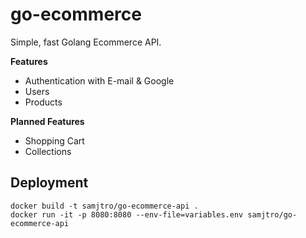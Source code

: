 # go-ecommerce

Simple, fast Golang Ecommerce API.

**Features**

- Authentication with E-mail & Google
- Users
- Products

**Planned Features**

- Shopping Cart
- Collections

## Deployment

```
docker build -t samjtro/go-ecommerce-api .
docker run -it -p 8080:8080 --env-file=variables.env samjtro/go-ecommerce-api
```